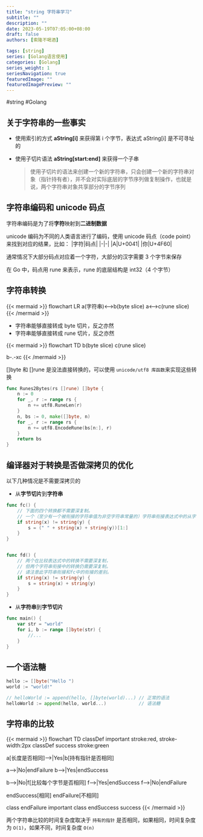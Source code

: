 ```yaml
---
title: "string 字符串学习"
subtitle: ""
description: ""
date: 2023-05-19T07:05:00+08:00
draft: false
authors: [索隆不喝酒]

tags: [string]
series: [Golang语言使用]
categories: [Golang]
series_weight: 1
seriesNavigation: true
featuredImage: ""
featuredImagePreview: ""
---
```

<!--more-->
#string #Golang 

## 关于字符串的一些事实

- 使用索引的方式 **aString[i]** 来获得第 i 个字节，表达式 aString[i] 是不可寻址的
- 使用子切片语法 **aString[start:end]** 来获得一个子串

	> 使用子切片的语法来创建一个新的字符串，只会创建一个新的字符串对象（指针持有者），并不会对实际底层的字节序列做复制操作，也就是说，两个字符串对象共享部分的字节序列


## 字符串编码和 unicode 码点

字符串编码是为了将**字符**映射到**二进制数据**

unicode 编码为不同的人类语言进行了编码，使用 unicode 码点（code point）来找到对应的结果，比如：
|字符|码点|
|-|-|
|A|U+0041|
|你|U+4F60|

通常情况下大部分码点对应着一个字符，大部分的汉字需要 3 个字节来保存

在 Go 中，码点用 rune 来表示，rune 的底层结构是 int32（4 个字节）

## 字符串转换

{{< mermaid >}}
flowchart LR
a(字符串)<-->b(byte slice)
a<-->c(rune slice)
{{< /mermaid >}}

- 字符串能够直接转成 byte 切片，反之亦然
- 字符串能够直接转成 rune 切片，反之亦然

{{< mermaid >}}
flowchart TD
b(byte slice)
c(rune slice)

b-.-xc
{{< /mermaid >}}

[]byte 和 []rune 是没法直接转换的，可以使用 `unicode/utf8 库函数`来实现这些转换
```go
func Runes2Bytes(rs []rune) []byte {
	n := 0
	for _, r := range rs {
		n += utf8.RuneLen(r)
	}
	n, bs := 0, make([]byte, n)
	for _, r := range rs {
		n += utf8.EncodeRune(bs[n:], r)
	}
	return bs
}
```

## 编译器对于转换是否做深拷贝的优化

以下几种情况是不需要深拷贝的

- 从**字节切片**到**字符串**
```go {hl_lines=[5,14]}
func fc() {
	// 下面的四个转换都不需要深复制。
	// 一个（至少有一个被衔接的字符串值为非空字符串常量的）字符串衔接表达式中的从字节切片到字符串的转换不需要深拷贝
	if string(x) != string(y) {
		s = (" " + string(x) + string(y))[1:]
	}
}


func fd() {
	// 两个在比较表达式中的转换不需要深复制，
	// 但两个字符串衔接中的转换仍需要深复制。
	// 请注意此字符串衔接和fc中的衔接的差别。
	if string(x) != string(y) {
		s = string(x) + string(y)
	}
}

```

- 从**字符串**到**字节切片**
```go {hl_lines=[3]}
func main() {
	var str = "world"
	for i, b := range []byte(str) {
		//...
	}
}
```

## 一个语法糖
```go
hello := []byte("Hello ")
world := "world!"

// helloWorld := append(hello, []byte(world)...) // 正常的语法
helloWorld := append(hello, world...)            // 语法糖
```

## 字符串的比较

{{< mermaid >}}
flowchart TD
classDef important stroke:red, stroke-width:2px
classDef success stroke:green

a[长度是否相同]-->|Yes|b[持有指针是否相同]

a-->|No|endFailure
b-->|Yes|endSuccess

b-->|No|f[比较每个字节是否相同]
f-->|Yes|endSuccess
f-->|No|endFailure


endSuccess[相同]
endFailure[不相同]

class endFailure important
class endSuccess success
{{< /mermaid >}}

两个字符串比较的时间复杂度取决于 `持有的指针` 是否相同，如果相同，时间复杂度为 `O(1)`，如果不同，时间复杂度 `O(n)`


